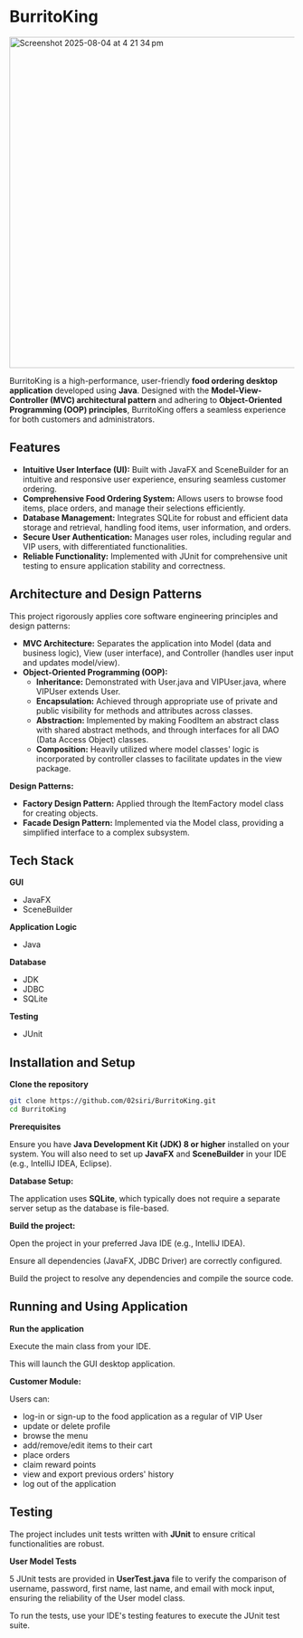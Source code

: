 
# BurritoKing
<img width="855" height="585" alt="Screenshot 2025-08-04 at 4 21 34 pm" src="https://github.com/user-attachments/assets/87ca69f0-7824-4843-b202-9d0f38540a8c" />


BurritoKing is a high-performance, user-friendly **food ordering desktop application** developed using **Java**. Designed with the **Model-View-Controller (MVC) architectural pattern** and adhering to **Object-Oriented Programming (OOP) principles**, BurritoKing offers a seamless experience for both customers and administrators.

## Features
- **Intuitive User Interface (UI):** Built with JavaFX and SceneBuilder for an intuitive and responsive user experience, ensuring seamless customer ordering.
- **Comprehensive Food Ordering System:** Allows users to browse food items, place orders, and manage their selections efficiently.
- **Database Management:** Integrates SQLite for robust and efficient data storage and retrieval, handling food items, user information, and orders.
- **Secure User Authentication:** Manages user roles, including regular and VIP users, with differentiated functionalities.
- **Reliable Functionality:** Implemented with JUnit for comprehensive unit testing to ensure application stability and correctness.

## Architecture and Design Patterns
This project rigorously applies core software engineering principles and design patterns:
- **MVC Architecture:** Separates the application into Model (data and business logic), View (user interface), and Controller (handles user input and updates model/view).
- **Object-Oriented Programming (OOP):**
    - **Inheritance:** Demonstrated with User.java and VIPUser.java, where VIPUser extends User.
    - **Encapsulation:** Achieved through appropriate use of private and public visibility for methods and attributes across classes.
    - **Abstraction:** Implemented by making FoodItem an abstract class with shared abstract methods, and through interfaces for all DAO (Data Access Object) classes.
    - **Composition:** Heavily utilized where model classes' logic is incorporated by controller classes to facilitate updates in the view package.

**Design Patterns:**
- **Factory Design Pattern:** Applied through the ItemFactory model class for creating objects.
- **Facade Design Pattern:** Implemented via the Model class, providing a simplified interface to a complex subsystem.

## Tech Stack

**GUI** 
- JavaFX
- SceneBuilder

**Application Logic** 
- Java

**Database**
- JDK
- JDBC
- SQLite

**Testing**
- JUnit
## Installation and Setup

**Clone the repository**
```bash
git clone https://github.com/02siri/BurritoKing.git
cd BurritoKing
```

**Prerequisites**

Ensure you have **Java Development Kit (JDK) 8 or higher** installed on your system. 
You will also need to set up **JavaFX** and **SceneBuilder** in your IDE (e.g., IntelliJ IDEA, Eclipse).

**Database Setup:**
 
The application uses **SQLite**, which typically does not require a separate server setup as the database is file-based.

**Build the project:**

Open the project in your preferred Java IDE (e.g., IntelliJ IDEA). 

Ensure all dependencies (JavaFX, JDBC Driver) are correctly configured. 

Build the project to resolve any dependencies and compile the source code.


## Running and Using Application

**Run the application**

Execute the main class from your IDE. 

This will launch the GUI desktop application.

**Customer Module:**

Users can:
- log-in or sign-up to the food application as a regular of VIP User
- update or delete profile
- browse the menu
- add/remove/edit items to their cart
- place orders
- claim reward points
- view and export previous orders' history
- log out of the application
## Testing

The project includes unit tests written with **JUnit** to ensure critical functionalities are robust.

**User Model Tests**

5 JUnit tests are provided in **UserTest.java** file to verify the comparison of username, password, first name, last name, and email with mock input, ensuring the reliability of the User model class.

To run the tests, use your IDE's testing features to execute the JUnit test suite.
